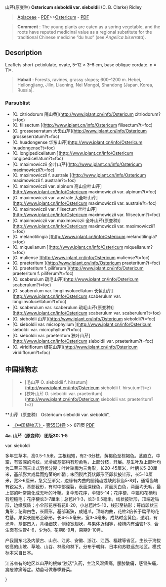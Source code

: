 山芹(原变种) **Ostericum sieboldii var. sieboldii** (C. B. Clarke) Ridley

> [Apiaceae](http://www.iplant.cn/info/Apiaceae?t=foc) - [PDF](http://www.iplant.cn/foc/pdf/Apiaceae.pdf)>>[Ostericum](http://www.iplant.cn/info/Ostericum?t=foc) - [PDF](http://www.iplant.cn/foc/pdf/Ostericum.pdf)


> **Comment** : 
> The young plants are eaten as a spring vegetable, and the roots have reputed medicinal value as a regional substitute for the traditional Chinese medicine “du huo” (see *Angelica* *biserrata*).

## Description

Leaflets short-petiolulate, ovate, 5–12 × 3–6 cm, base oblique cordate. n = 11*.


> **Habait** : 
> Forests, ravines, grassy slopes; 600–1200 m. Hebei, Heilongjiang, Jilin, Liaoning, Nei Mongol, Shandong [Japan, Korea, Russia].

### Parsublist

* [O.  citriodorum  隔山香](http://www.iplant.cn/info/Ostericum citriodorum?t=foc)
* [O.  filisectum  ](http://www.iplant.cn/info/Ostericum filisectum?t=foc)
* [O.  grosseserratum  大齿山芹](http://www.iplant.cn/info/Ostericum grosseserratum?t=foc)
* [O.  huadongense  华东山芹](http://www.iplant.cn/info/Ostericum huadongense?t=foc)
* [O.  longipedicellatum  ](http://www.iplant.cn/info/Ostericum longipedicellatum?t=foc)
* [O.  maximowiczii  全叶山芹](http://www.iplant.cn/info/Ostericum maximowiczii?t=foc)
* [O.  maximowiczii f. australe  ](http://www.iplant.cn/info/Ostericum maximowiczii f. australe?t=foc)
* [O.  maximowiczii var. alpinum  高山全叶山芹](http://www.iplant.cn/info/Ostericum maximowiczii var. alpinum?t=foc)
* [O.  maximowiczii var. australe  大全叶山芹](http://www.iplant.cn/info/Ostericum maximowiczii var. australe?t=foc)
* [O.  maximowiczii var. filisectum  丝叶山芹](http://www.iplant.cn/info/Ostericum maximowiczii var. filisectum?t=foc)
* [O.  maximowiczii var. maximowiczii  全叶山芹(原变种)](http://www.iplant.cn/info/Ostericum maximowiczii var. maximowiczii?t=foc)
* [O.  melanotilingia  ](http://www.iplant.cn/info/Ostericum melanotilingia?t=foc)
* [O.  miquelianum  ](http://www.iplant.cn/info/Ostericum miquelianum?t=foc)
* [O.  muliense  ](http://www.iplant.cn/info/Ostericum muliense?t=foc)
* [O.  praeteritum  ](http://www.iplant.cn/info/Ostericum praeteritum?t=foc)
* [O.  praeteritum f. piliferum  ](http://www.iplant.cn/info/Ostericum praeteritum f. piliferum?t=foc)
* [O.  scaberulum  疏毛山芹](http://www.iplant.cn/info/Ostericum scaberulum?t=foc)
* [O.  scaberulum var. longiinvolucellatum  长苞山芹](http://www.iplant.cn/info/Ostericum scaberulum var. longiinvolucellatum?t=foc)
* [O.  scaberulum var. scaberulum  疏毛山芹(原变种)](http://www.iplant.cn/info/Ostericum scaberulum var. scaberulum?t=foc)
* [O.  sieboldii  山芹](http://www.iplant.cn/info/Ostericum sieboldii?t=foc)
* [O.  sieboldii var. microphyllum  ](http://www.iplant.cn/info/Ostericum sieboldii var. microphyllum?t=foc)
* [O.  sieboldii var. praeteritum  狭叶山芹](http://www.iplant.cn/info/Ostericum sieboldii var. praeteritum?t=foc)
* [O.  viridiflorum  绿花山芹](http://www.iplant.cn/info/Ostericum viridiflorum?t=foc)

## 中国植物志

> * [毛山芹  O.  sieboldii f. hirsutum](http://www.iplant.cn/info/Ostericum sieboldii f. hirsutum?t=z)
> * [狭叶山芹  O.  sieboldii var. praeteritum](http://www.iplant.cn/info/Ostericum sieboldii var. praeteritum?t=z)


**山芹（原变种） Ostericum sieboldii var. sieboldii",

* [《中国植物志》](http://www.iplant.cn/frps)- [第55(3)卷](http://www.iplant.cn/frps/vol/55(3)) >> 071页 [PDF](http://www.iplant.cn/frps/pdf/55(3)/071.pdf)


**4a. 山芹（原变种）  图版30: 1-5**

var. sieboldi

多年生草本，高0.5-1.5米。主根粗短，有2-3分枝，黄褐色至棕褐色。茎直立，中空，有较深的沟纹，光滑或基部稍有短柔毛，上部分枝，开展。基生叶及上部叶均为二至三回三出式羽状分裂；叶片轮廓为三角形，长20-45厘米，叶柄长5-20厘米，基部膨大成扁而抱茎的叶鞘；末回裂片菱状卵形至卵状披针形，长5-10厘米，宽3-6厘米，急尖至渐尖，边缘有内曲的圆钝齿或缺刻状齿5-8对，通常齿端有锐尖头，基部截形，有时中部深裂，表面深绿色，背面灰白色，两面均无毛，最上部的叶常简化成无叶的叶鞘。复伞形花序，伞辐5-14；花序梗、伞辐和花柄均有短糙毛；花序梗长3-7厘米；总苞片1-3，长3-9.5毫米，线状披针形，顶端近钻形，边缘膜质；小伞形花序有花8-20，小总苞片5-10，线形至钻形；萼齿卵状三角形；花瓣白色，长圆形，基部渐狭，成短爪，顶端内曲，花柱2倍长于扁平的花柱基。果实长圆形至卵形，长4-5.5毫米，宽3-4毫米，成熟时金黄色，透明，有光泽，基部凹入，背棱细狭，侧棱宽翅状，与果体近相等，棱槽内有油管1-3，合生面有油管4-6，少为8。花期8-9月，果期9-10月。

产我国东北及内蒙古、山东、江苏、安徽、浙江、江西、福建等省区。生长于海拔较高的山坡、草地、山谷、林缘和林下。分布于朝鲜、日本和苏联远东地区。模式标本采自日本。

江苏省有的地区以山芹的根做“独活”入药，主治风湿痺痛，腰膝酸痛，感冒头痛，痈疮肿痛等症。幼苗可做春季野菜。

}